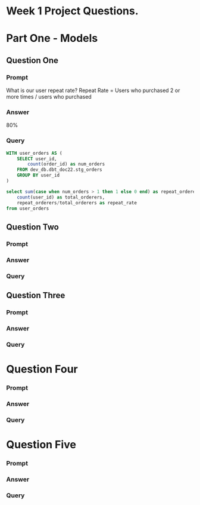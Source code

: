 # Week 1 Project Questions. 

# Part One - Models
## Question One
### Prompt
What is our user repeat rate?
Repeat Rate = Users who purchased 2 or more times / users who purchased
### Answer
80%
### Query
```SQL
WITH user_orders AS (
    SELECT user_id,
        count(order_id) as num_orders
    FROM dev_db.dbt_doc22.stg_orders
    GROUP BY user_id
)

select sum(case when num_orders > 1 then 1 else 0 end) as repeat_orderers,
    count(user_id) as total_orderers,
    repeat_orderers/total_orderers as repeat_rate
from user_orders
```

## Question Two
### Prompt

### Answer

### Query


## Question Three
### Prompt

### Answer

### Query


# Question Four
### Prompt

### Answer
 
### Query


# Question Five
### Prompt

### Answer

### Query
